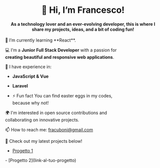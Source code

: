 <h1 align='center'>👋 Hi, I’m Francesco!</h1>

<h4 align='center'>As a technology lover and an ever-evolving developer, this is where I share my projects, ideas, and a bit of coding fun!</h4>

<div style='width:80%;'>
🌱 I’m currently learning **React**.

💻 I’m a **Junior Full Stack Developer** with a passion for **creating beautiful and responsive web applications**.

🔧 I have experience in:
- **JavaScript & Vue**
- **Laravel**

- ⚡ Fun fact You can find easter eggs in my codes, because why not!

🌍 I'm interested in open source contributions and collaborating on innovative projects.

📫 How to reach me: fracuboni@gmail.com

🚀 Check out my latest projects below!
- [Progetto 1](link-al-tuo-progetto)
  
</div>
- [Progetto 2](link-al-tuo-progetto)

